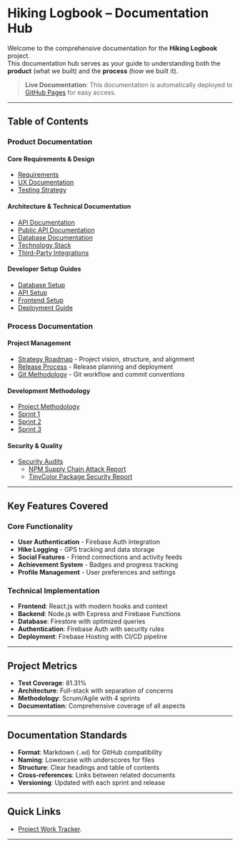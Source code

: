 # Hiking Logbook – Documentation Hub

Welcome to the comprehensive documentation for the **Hiking Logbook** project.  
This documentation hub serves as your guide to understanding both the **product** (what we built) and the **process** (how we built it).

> **Live Documentation**: This documentation is automatically deployed to [GitHub Pages](https://hikers-for-life.github.io/Hiking-Logbook/) for easy access.

---

## Table of Contents

### Product Documentation


#### Core Requirements & Design
- [Requirements](product/requirements.md) 
- [UX Documentation](product/ux.md)
- [Testing Strategy](product/testing.md) 

#### Architecture & Technical Documentation
- [API Documentation](product/architecture/api_documentation.md) 
- [Public API Documentation](product/architecture/public_api_documentation.md) 
- [Database Documentation](product/architecture/database_documentation.md) 
- [Technology Stack](product/architecture/technology.md) 
- [Third-Party Integrations](product/architecture/third_party_documentation.md) 

#### Developer Setup Guides
- [Database Setup](product/architecture/developer_guides/database_setup.md) 
- [API Setup](product/architecture/developer_guides/api_setup.md) 
- [Frontend Setup](product/architecture/developer_guides/site_setup.md) 
- [Deployment Guide](product/architecture/developer_guides/deployment.md) 

### Process Documentation


#### Project Management
- [Strategy Roadmap](process/strategy.md) - Project vision, structure, and alignment
- [Release Process](process/release.md) - Release planning and deployment
- [Git Methodology](process/git-methodology.md) - Git workflow and commit conventions

#### Development Methodology
- [Project Methodology](methodology/methodology.md) 
- [Sprint 1](methodology/sprint1/)
- [Sprint 2](methodology/sprint2/)
- [Sprint 3](methodology/sprint3/) 

#### Security & Quality
- [Security Audits](security-audits/) 
  - [NPM Supply Chain Attack Report](security-audits/security_audit_report_npm_supply_chain.md)
  - [TinyColor Package Security Report](security-audits/security_audit_report_tinycolor.md)

---

## Key Features Covered

### Core Functionality
- **User Authentication** - Firebase Auth integration
- **Hike Logging** - GPS tracking and data storage
- **Social Features** - Friend connections and activity feeds
- **Achievement System** - Badges and progress tracking
- **Profile Management** - User preferences and settings

### Technical Implementation
- **Frontend**: React.js with modern hooks and context
- **Backend**: Node.js with Express and Firebase Functions
- **Database**: Firestore with optimized queries
- **Authentication**: Firebase Auth with security rules
- **Deployment**: Firebase Hosting with CI/CD pipeline

---

## Project Metrics

- **Test Coverage**: 81.31%
- **Architecture**: Full-stack with separation of concerns
- **Methodology**: Scrum/Agile with 4 sprints
- **Documentation**: Comprehensive coverage of all aspects

---


## Documentation Standards

- **Format**: Markdown (`.md`) for GitHub compatibility
- **Naming**: Lowercase with underscores for files
- **Structure**: Clear headings and table of contents
- **Cross-references**: Links between related documents
- **Versioning**: Updated with each sprint and release

---


##  Quick Links

- [Project Work Tracker](https://github.com/orgs/Hikers-for-life/projects/1/views/1). 

---



